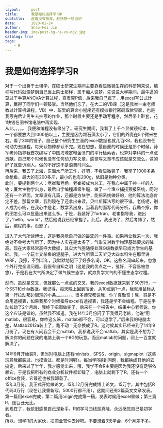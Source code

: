 ```yaml
---
layout:     post
title:      我是如何选择学习R
subtitle:   趁着没有放弃，赶快想一想当初
date:       2020-02-24
author:     Shao-Fei Jin
header-img: img/post-bg-re-vs-ng2.jpg
catalog: true
tags:
    - R
---
```





# 我是如何选择学习R

对于一个出身于土壤学，在硕士研究生期间主要靠看显微镜生存的科研狗来说，编程写代码就像梦到自己当上院士那样，属于痴人说梦。先说说大学期间，最牛逼的莫过于手算ANOVA计算过程，查表算P值，后来我自己疯了，用excel写公式计算，赢得了同学们一顿鼓掌。当然他们忘了，在大二的VB课（这是我唯一由老师教过计算机课程，VB）中，班里的算命小程序还有模拟银行密码取款界面，也是我写完后让男生去抄写的作业，那个时候主要还是手动写程序，然后带上鞋套，花1块钱在图书馆电脑中再实现.  
从此。。。。。
我便和编程没有缘分了。研究生期间，我看了上千个显微镜标本，每一个都要放大到1000倍以上，主要是因为颗石藻太小了，它们的外壳在5个微米左右。看了3年的镜子，自己整个研究生生涯的excel数据也就几百KB，我也没有任何动力去编程，每天认物种都认不完。现在想想，最自豪的时候还是那个时候，孙军老师指导我首次编写了中国海域定鞭金藻门的平行检索表，也算对学科的一点点贡献。自己那个时候也没有任何动力写文章，感觉写文章不应该就是交流么，做的好了就告诉别人，做的不好这不是浪费时间么。  
再后来，我去了上海，东海水产所工作，好吧，不看显微镜了。我宰了1000多条金枪鱼，最大的有200多斤，最小的也有200g，依旧是物种分类。  
此时，要提到两个人：老崔和老杨。老崔被成为总工，在我心中属于神一样的人物：厦大生物学出身，最后自学编程超级牛逼，做了一个渔业捕捞预报系统，同时还有一个界面。文章没有几篇，还都是方块字，能把系统做好的，他的算法功底肯定不差。那篇文章，我到现在了还拿出来读，贝叶斯算法写的很不错。老杨呢，别人成为小杨，在我心中是老，数学系出身，当着我的面写代码分析，我勒个擦，你的图怎么可以批量出来这么多。于是，我装好了fortran，老崔指导我，跑出了，”hello，world“，然后他说我已经掌握了。此后，我出海了，然后考博了，然后，编程的事，没影了。  

进入了大气所读博士，这是我感觉自己做的最笨的一件事。如果再让我来一次，我绝对不会考大气所了，因为牛人实在是太多了，气象又对数学物理基础要求的贼高。现在大家经常高呼大数据，其实大气圈随便处理G级数据早已成为学生的基础。我，一个玩土又杀鱼的泥腿子，进大气所第二天听见大四本科生在那里讲WRF，我擦，不到半年，我默默地记下了好多名词，OK，这些名词串起来，忽悠个外行完全没问题。我很有自知之明（这是我的优点之一，挺好，不容易被忽悠），于是我在大气所决定了做气候生态学，就欺负学大气的不懂生态学过程。  

然而，虽然是交叉，但就那么一点点的交叉，我的excel数据就来到了50万行，一个SST和chla数据。我记得，每天晚上回到宿舍，从10点到1一点，我就用鼠标从第一行拉动那边很短的小条。。。。。。。。很多师兄都说我，你丫真勤奋！屁，哥是不会用透视表，如果我那个时候指导excel有透视表，我还是学不会编程。于是在手动拉动了2个月后，我终于把图做完了，后来在一个报告中，结果中心老师说，你这个应该是错的，虽然我不知道。我在14年3月份问了下我师兄老韩，他说“用matlab，很容易，你咋这么笨，matlab都不会，可以退学了。”后来我的电脑太差，Matlab2012a装上了，跑不动！无奈换成了R。这时候其实已经来到了14年9月份了。现在有人问我会不会matlab，我都说我不会matlab，其实是我不想为了解决你的问题在我的电脑上装一个6G的玩意。而且matlab的问题，网上一百度就解决了。  

14年9月开始装R，但当时电脑上还有minitab，SPSS，origin，sigmaplot（这些玩意我都装过，也摸索过，都是时间呀）。每当学R碰到问题，我都换成其他的去搞定，后来过了半年，我才感觉出来，哦，我学不会R主要是因为我还没有足够依赖它。于是我把所有的商业分析软件都卸载了，电脑上就剩下了R，还有一个office套装，它最近也被我卸载了。  
15年3月份，我正式开始做论文，15年12月份完成博士论文，15万字，其中包括R代码3万行（现在让我重新写，5000行都不用），这期间还有3篇英文文章发表。第一篇用excel完成，第二篇用origin完成第一稿，发表时候用excel重做；第三篇R，图巨丑无比。   
到现在了，我依旧感觉自己是新手。R的学习曲线是真陡，永远感觉自己是初学者。  
所以，想学R的大家伙，把商业软件去掉吧。不要想着3天学会，6个月差不多。
